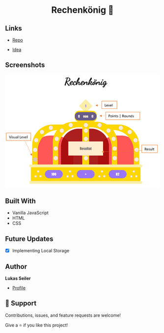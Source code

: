 <h1 align="center">Rechenkönig 👑</h1>

<p align="center"><project-description></p>

## Links

- [Repo](https://github.com/LukasSeiler/Rechenkoenig "Rechenkönig Repository")
  
- [Idea](https://www.amazon.de/Programmieren-lernen-JavaScript-kinderleichte-Programmierung/dp/3836273691/ref=sr_1_3?__mk_de_DE=%C3%85M%C3%85%C5%BD%C3%95%C3%91&dchild=1&keywords=javascript+lernen&qid=1632125557&sr=8-3 "Learning Book")

## Screenshots

![Interface](/img/1.PNG "UI")

## Built With

- Vanilla JavaScript
- HTML
- CSS

## Future Updates

- [X] Implementing Local Storage

## Author

**Lukas Seiler**

- [Profile](https://github.com/LukasSeiler "Lukas Seiler")

## 🤝 Support

Contributions, issues, and feature requests are welcome!

Give a ⭐️ if you like this project!
